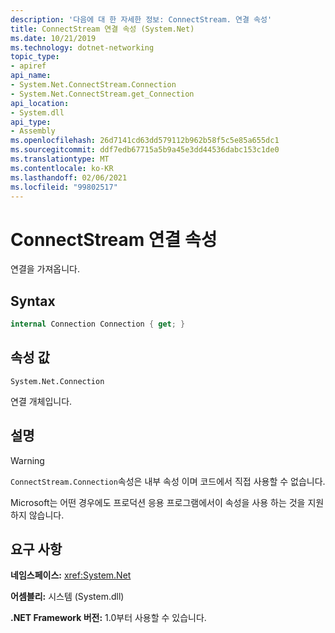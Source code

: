 ```yaml
---
description: '다음에 대 한 자세한 정보: ConnectStream. 연결 속성'
title: ConnectStream 연결 속성 (System.Net)
ms.date: 10/21/2019
ms.technology: dotnet-networking
topic_type:
- apiref
api_name:
- System.Net.ConnectStream.Connection
- System.Net.ConnectStream.get_Connection
api_location:
- System.dll
api_type:
- Assembly
ms.openlocfilehash: 26d7141cd63dd579112b962b58f5c5e85a655dc1
ms.sourcegitcommit: ddf7edb67715a5b9a45e3dd44536dabc153c1de0
ms.translationtype: MT
ms.contentlocale: ko-KR
ms.lasthandoff: 02/06/2021
ms.locfileid: "99802517"
---
```

# <a name="connectstreamconnection-property"></a>ConnectStream 연결 속성

연결을 가져옵니다.

## <a name="syntax"></a>Syntax

```csharp
internal Connection Connection { get; }
```

## <a name="property-value"></a>속성 값

`System.Net.Connection`

연결 개체입니다.

## <a name="remarks"></a>설명

> [!WARNING]
> `ConnectStream.Connection`속성은 내부 속성 이며 코드에서 직접 사용할 수 없습니다.
>
> Microsoft는 어떤 경우에도 프로덕션 응용 프로그램에서이 속성을 사용 하는 것을 지원 하지 않습니다.

## <a name="requirements"></a>요구 사항

**네임스페이스:** <xref:System.Net>

**어셈블리:** 시스템 (System.dll)

**.NET Framework 버전:** 1.0부터 사용할 수 있습니다.
